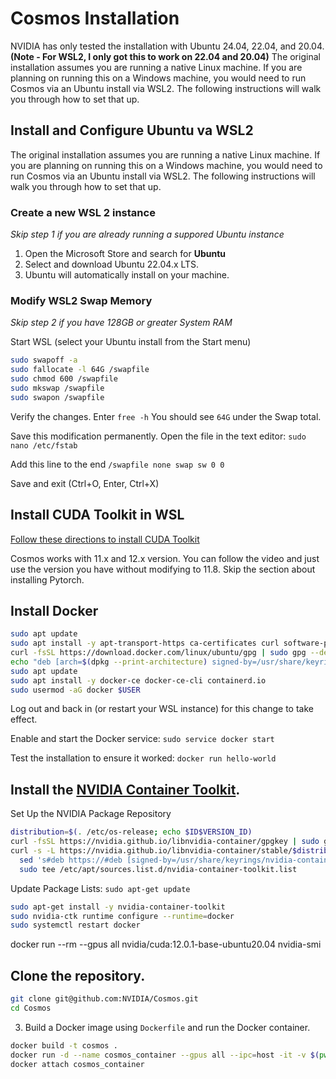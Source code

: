 # Cosmos Installation

NVIDIA has only tested the installation with Ubuntu 24.04, 22.04, and 20.04. **(Note - For WSL2, I only got this to work on 22.04 and 20.04)**
The original installation assumes you are running a native Linux machine. If you are planning on running this on a Windows machine, you would need to run Cosmos via an Ubuntu install via WSL2. The following instructions will walk you through how to set that up.

## Install and Configure Ubuntu va WSL2
The original installation assumes you are running a native Linux machine. If you are planning on running this on a Windows machine, you would need to run Cosmos via an Ubuntu install via WSL2. The following instructions will walk you through how to set that up.

### Create a new WSL 2 instance
_Skip step 1 if you are already running a suppored Ubuntu instance_

1. Open the Microsoft Store and search for **Ubuntu**
2. Select and download Ubuntu 22.04.x LTS.
3. Ubuntu will automatically install on your machine.

### Modify WSL2 Swap Memory
_Skip step 2 if you have 128GB or greater System RAM_

Start WSL (select your Ubuntu install from the Start menu)
```bash
sudo swapoff -a
sudo fallocate -l 64G /swapfile
sudo chmod 600 /swapfile
sudo mkswap /swapfile
sudo swapon /swapfile
```

Verify the changes. Enter `free -h` You should see `64G` under the Swap total.

Save this modification permanently. Open the file in the text editor: `sudo nano /etc/fstab`

Add this line to the end `/swapfile none swap sw 0 0`

Save and exit (Ctrl+O, Enter, Ctrl+X)

## Install CUDA Toolkit in WSL
[Follow these directions to install CUDA Toolkit](https://www.youtube.com/watch?v=1HzYU2_t3yc)

Cosmos works with 11.x and 12.x version. You can follow the video and just use the version you have without modifying to 11.8. Skip the section about installing Pytorch. 

## Install Docker

```bash
sudo apt update
sudo apt install -y apt-transport-https ca-certificates curl software-properties-common
curl -fsSL https://download.docker.com/linux/ubuntu/gpg | sudo gpg --dearmor -o /usr/share/keyrings/docker-archive-keyring.gpg
echo "deb [arch=$(dpkg --print-architecture) signed-by=/usr/share/keyrings/docker-archive-keyring.gpg] https://download.docker.com/linux/ubuntu $(lsb_release -cs) stable" | sudo tee /etc/apt/sources.list.d/docker.list > /dev/null
sudo apt update
sudo apt install -y docker-ce docker-ce-cli containerd.io
sudo usermod -aG docker $USER
```

Log out and back in (or restart your WSL instance) for this change to take effect.

Enable and start the Docker service: `sudo service docker start`

Test the installation to ensure it worked: `docker run hello-world`


## Install the [NVIDIA Container Toolkit](https://docs.nvidia.com/datacenter/cloud-native/container-toolkit/latest/install-guide.html).

Set Up the NVIDIA Package Repository
```bash
distribution=$(. /etc/os-release; echo $ID$VERSION_ID)
curl -fsSL https://nvidia.github.io/libnvidia-container/gpgkey | sudo gpg --dearmor -o /usr/share/keyrings/nvidia-container-toolkit-keyring.gpg
curl -s -L https://nvidia.github.io/libnvidia-container/stable/$distribution/libnvidia-container.list | \
  sed 's#deb https://#deb [signed-by=/usr/share/keyrings/nvidia-container-toolkit-keyring.gpg] https://#g' | \
  sudo tee /etc/apt/sources.list.d/nvidia-container-toolkit.list
```
Update Package Lists: `sudo apt-get update`

```bash
sudo apt-get install -y nvidia-container-toolkit
sudo nvidia-ctk runtime configure --runtime=docker
sudo systemctl restart docker
```

docker run --rm --gpus all nvidia/cuda:12.0.1-base-ubuntu20.04 nvidia-smi




## Clone the repository.

```bash
git clone git@github.com:NVIDIA/Cosmos.git
cd Cosmos
```

3. Build a Docker image using `Dockerfile` and run the Docker container.

```bash
docker build -t cosmos .
docker run -d --name cosmos_container --gpus all --ipc=host -it -v $(pwd):/workspace cosmos
docker attach cosmos_container
```
